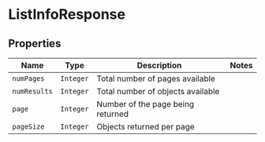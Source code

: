 

# ListInfoResponse



## Properties

Name | Type | Description | Notes
------------ | ------------- | ------------- | -------------
| `numPages` | ```Integer``` |  Total number of pages available  |  |
| `numResults` | ```Integer``` |  Total number of objects available  |  |
| `page` | ```Integer``` |  Number of the page being returned  |  |
| `pageSize` | ```Integer``` |  Objects returned per page  |  |



